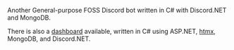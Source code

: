 Another General-purpose FOSS Discord bot written in C# with Discord.NET and MongoDB.

There is also a [dashboard](https://xb.kate.pet) available, written in C# using ASP.NET, [htmx](https://htmx.org), MongoDB, and Discord.NET.